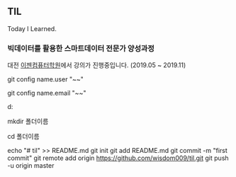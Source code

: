 ## TIL

Today I Learned.

### 빅데이터를 활용한 스마트데이터 전문가 양성과정

대전 [이젠컴퓨터학원](http://dj.ezenac.co.kr/)에서 강의가 진행중입니다.
(2019.05 ~ 2019.11)


git config name.user "~~" 

git config name.email "~~" 

d:

mkdir 폴더이름

cd 폴더이름

echo "# til" >> README.md
git init
git add README.md
git commit -m "first commit"
git remote add origin https://github.com/wisdom009/til.git
git push -u origin master
